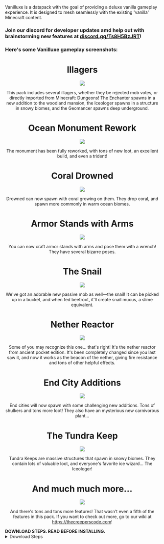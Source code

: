 Vanilluxe is a datapack with the goal of providing a deluxe vanilla gameplay experience. It is designed to mesh seamlessly with the existing 'vanilla' Minecraft content.

### Join our discord for developer updates amd help out with brainstorming new features at [discord.gg/Ts8H5BzJRT](https://discord.gg/Ts8H5BzJRT)!
### Here's some Vanilluxe gameplay screenshots:

<div align="center">
  <h1>Illagers</h1>
  <img src="https://static.planetminecraft.com/files/resource_media/screenshot/14537440-illagers.png">
  <p align="center">
    This pack includes several illagers, whether they be rejected mob votes, or directly imported from Minecraft: Dungeons! The Enchanter spawns in a new addition to the woodland mansion, the Iceologer spawns in a structure in snowy biomes, and the Geomancer spawns deep underground.
  </p>
</div>
<div align="center">
  <h1>Ocean Monument Rework</h1>
  <img src="https://static.planetminecraft.com/files/resource_media/screenshot/14537441-monument.png">
  <p align="center">
    The monument has been fully reworked, with tons of new loot, an excellent build, and even a trident!
  </p>
</div>
<div align="center">
  <h1>Coral Drowned</h1>
  <img src="https://static.planetminecraft.com/files/resource_media/screenshot/14537438-coral-drowned.png">
  <p align="center">
    Drowned can now spawn with coral growing on them. They drop coral, and spawn more commonly in warm ocean biomes.
  </p>
</div>
<div align="center">
  <h1>Armor Stands with Arms</h1>
  <img src="https://cdn.discordapp.com/attachments/883840237837619240/956416526595031060/armor_stand_with_arms.png">
  <p align="center">
    You can now craft armor stands with arms and pose them with a wrench! They have several bizarre poses.
  </p>
</div>
<div align="center">
  <h1>The Snail</h1>
  <img src="https://static.planetminecraft.com/files/resource_media/screenshot/14537445-snail.png">
  <p align="center">
    We've got an adorable new passive mob as well—the snail! It can be picked up in a bucket, and when fed beetroot, it'll create snail mucus, a slime equivalent.
  </p>
</div>
<div align="center">
  <h1>Nether Reactor</h1>
  <img src="https://static.planetminecraft.com/files/resource_media/screenshot/14537442-nether-reactor.png">
  <p align="center">
    Some of you may recognize this one... that's right! It's the nether reactor from ancient pocket edition. It's been completely changed since you last saw it, and now it works as the beacon of the nether, giving fire resistance and tons of other helpful effects.
  </p>
</div>
<div align="center">
  <h1>End City Additions</h1>
  <img src="https://static.planetminecraft.com/files/resource_media/screenshot/14537439-end-city-additions.png">
  <p align="center">
    End cities will now spawn with some challenging new additions. Tons of shulkers and tons more loot! They also have an mysterious new carnivorous plant...
  </p>
</div>
<div align="center">
  <h1>The Tundra Keep</h1>
  <img src="https://cdn.discordapp.com/attachments/883840237837619240/956431581692698644/tundra_keep.png">
  <p align="center">
    Tundra Keeps are massive structures that spawn in snowy biomes. They contain lots of valuable loot, and everyone's favorite ice wizard... The Iceologer!
  </p>
</div>
<div align="center">
  <h1>And much much more...</h1>
  <img src="https://cdn.discordapp.com/attachments/883840237837619240/956416526846668800/spreadsheet.png">
  <p align="center">
    And there's tons and tons more features! That wasn't even a fifth of the features in this pack. If you want to check out more, go to our wiki at <a href="https://thecreeperscode.com"/>https://thecreeperscode.com</a>!
  </p>
</div>

<b>
  DOWNLOAD STEPS. READ BEFORE INSTALLING.
</b>
<details>
  <summary>Download Steps</summary>

- Download one of the above files and unzip it.
- Place “Vanilluxe-DP.zip” in world/datapacks/…
- Place “Vanilluxe-RP.zip” in minecraft/resourcepacks/…
- Use the resource pack you just installed.
- Execute /reload in-game, and you’re done!

FAQ:
- Where's the resource pack?

It's bundled with the rest of the files in the download link. Please, read the download steps.
- What version should I use?

The latest release is whatever the release page says. It is not stated here to save me from updating this line every update.
- Can you disable certain features?

No.
  </p>
</details>
<!-- end_hide_on_smithed -->
